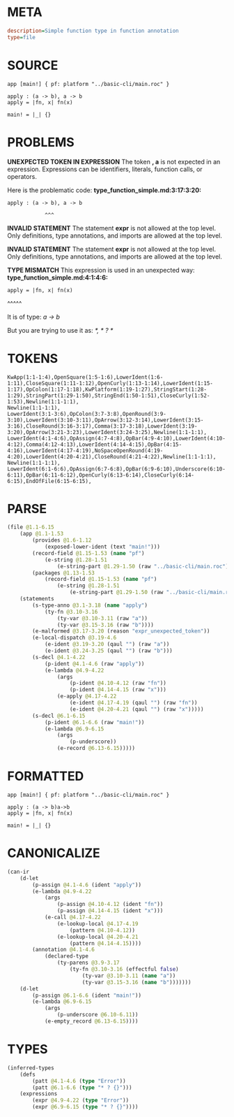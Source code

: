 # META
~~~ini
description=Simple function type in function annotation
type=file
~~~
# SOURCE
~~~roc
app [main!] { pf: platform "../basic-cli/main.roc" }

apply : (a -> b), a -> b
apply = |fn, x| fn(x)

main! = |_| {}
~~~
# PROBLEMS
**UNEXPECTED TOKEN IN EXPRESSION**
The token **, a** is not expected in an expression.
Expressions can be identifiers, literals, function calls, or operators.

Here is the problematic code:
**type_function_simple.md:3:17:3:20:**
```roc
apply : (a -> b), a -> b
```
                ^^^


**INVALID STATEMENT**
The statement **expr** is not allowed at the top level.
Only definitions, type annotations, and imports are allowed at the top level.

**INVALID STATEMENT**
The statement **expr** is not allowed at the top level.
Only definitions, type annotations, and imports are allowed at the top level.

**TYPE MISMATCH**
This expression is used in an unexpected way:
**type_function_simple.md:4:1:4:6:**
```roc
apply = |fn, x| fn(x)
```
^^^^^

It is of type:
    _a -> b_

But you are trying to use it as:
    _*, * ? *_

# TOKENS
~~~zig
KwApp(1:1-1:4),OpenSquare(1:5-1:6),LowerIdent(1:6-1:11),CloseSquare(1:11-1:12),OpenCurly(1:13-1:14),LowerIdent(1:15-1:17),OpColon(1:17-1:18),KwPlatform(1:19-1:27),StringStart(1:28-1:29),StringPart(1:29-1:50),StringEnd(1:50-1:51),CloseCurly(1:52-1:53),Newline(1:1-1:1),
Newline(1:1-1:1),
LowerIdent(3:1-3:6),OpColon(3:7-3:8),OpenRound(3:9-3:10),LowerIdent(3:10-3:11),OpArrow(3:12-3:14),LowerIdent(3:15-3:16),CloseRound(3:16-3:17),Comma(3:17-3:18),LowerIdent(3:19-3:20),OpArrow(3:21-3:23),LowerIdent(3:24-3:25),Newline(1:1-1:1),
LowerIdent(4:1-4:6),OpAssign(4:7-4:8),OpBar(4:9-4:10),LowerIdent(4:10-4:12),Comma(4:12-4:13),LowerIdent(4:14-4:15),OpBar(4:15-4:16),LowerIdent(4:17-4:19),NoSpaceOpenRound(4:19-4:20),LowerIdent(4:20-4:21),CloseRound(4:21-4:22),Newline(1:1-1:1),
Newline(1:1-1:1),
LowerIdent(6:1-6:6),OpAssign(6:7-6:8),OpBar(6:9-6:10),Underscore(6:10-6:11),OpBar(6:11-6:12),OpenCurly(6:13-6:14),CloseCurly(6:14-6:15),EndOfFile(6:15-6:15),
~~~
# PARSE
~~~clojure
(file @1.1-6.15
	(app @1.1-1.53
		(provides @1.6-1.12
			(exposed-lower-ident (text "main!")))
		(record-field @1.15-1.53 (name "pf")
			(e-string @1.28-1.51
				(e-string-part @1.29-1.50 (raw "../basic-cli/main.roc"))))
		(packages @1.13-1.53
			(record-field @1.15-1.53 (name "pf")
				(e-string @1.28-1.51
					(e-string-part @1.29-1.50 (raw "../basic-cli/main.roc"))))))
	(statements
		(s-type-anno @3.1-3.18 (name "apply")
			(ty-fn @3.10-3.16
				(ty-var @3.10-3.11 (raw "a"))
				(ty-var @3.15-3.16 (raw "b"))))
		(e-malformed @3.17-3.20 (reason "expr_unexpected_token"))
		(e-local-dispatch @3.19-4.6
			(e-ident @3.19-3.20 (qaul "") (raw "a"))
			(e-ident @3.24-3.25 (qaul "") (raw "b")))
		(s-decl @4.1-4.22
			(p-ident @4.1-4.6 (raw "apply"))
			(e-lambda @4.9-4.22
				(args
					(p-ident @4.10-4.12 (raw "fn"))
					(p-ident @4.14-4.15 (raw "x")))
				(e-apply @4.17-4.22
					(e-ident @4.17-4.19 (qaul "") (raw "fn"))
					(e-ident @4.20-4.21 (qaul "") (raw "x")))))
		(s-decl @6.1-6.15
			(p-ident @6.1-6.6 (raw "main!"))
			(e-lambda @6.9-6.15
				(args
					(p-underscore))
				(e-record @6.13-6.15)))))
~~~
# FORMATTED
~~~roc
app [main!] { pf: platform "../basic-cli/main.roc" }

apply : (a -> b)a->b
apply = |fn, x| fn(x)

main! = |_| {}
~~~
# CANONICALIZE
~~~clojure
(can-ir
	(d-let
		(p-assign @4.1-4.6 (ident "apply"))
		(e-lambda @4.9-4.22
			(args
				(p-assign @4.10-4.12 (ident "fn"))
				(p-assign @4.14-4.15 (ident "x")))
			(e-call @4.17-4.22
				(e-lookup-local @4.17-4.19
					(pattern @4.10-4.12))
				(e-lookup-local @4.20-4.21
					(pattern @4.14-4.15))))
		(annotation @4.1-4.6
			(declared-type
				(ty-parens @3.9-3.17
					(ty-fn @3.10-3.16 (effectful false)
						(ty-var @3.10-3.11 (name "a"))
						(ty-var @3.15-3.16 (name "b")))))))
	(d-let
		(p-assign @6.1-6.6 (ident "main!"))
		(e-lambda @6.9-6.15
			(args
				(p-underscore @6.10-6.11))
			(e-empty_record @6.13-6.15))))
~~~
# TYPES
~~~clojure
(inferred-types
	(defs
		(patt @4.1-4.6 (type "Error"))
		(patt @6.1-6.6 (type "* ? {}")))
	(expressions
		(expr @4.9-4.22 (type "Error"))
		(expr @6.9-6.15 (type "* ? {}"))))
~~~
